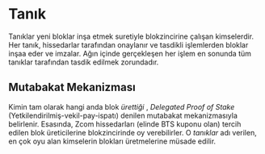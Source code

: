 # Tanık

Tanıklar yeni bloklar inşa etmek suretiyle blokzincirine çalışan kimselerdir.
Her tanık, hissedarlar tarafından onaylanır ve tasdikli işlemlerden bloklar inşaa eder 
ve imzalar. Ağın içinde gerçekleşen her işlem en sonunda tüm tanıklar tarafından 
tasdik  edilmek zorundadır.

## Mutabakat Mekanizması

Kimin tam olarak hangi anda blok *ürettiği* , *Delegated Proof of Stake* 
(Yetkilendirilmiş-vekil-pay-ispatı) denilen mutabakat mekanizmasıyla belirlenir. 
Esasında, Zcom hissedarları (elinde BTS kuponu olan)  tercih edilen blok 
üreticilerine blokzincirinde oy verebilirler. O *tanıklar* adı verilen, en çok oyu alan 
kimselerin blokları üretmelerine müsade edilir.